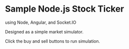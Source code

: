 Sample Node.js Stock Ticker
======

using Node, Angular, and Socket.IO

Designed as a simple market simulator.

Click the buy and sell buttons to run simulation.
